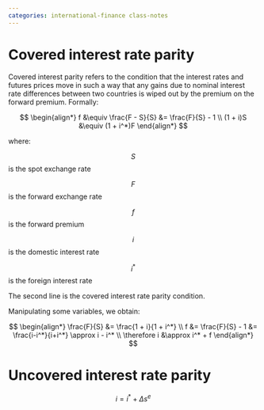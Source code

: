 ```yaml
---
categories: international-finance class-notes
---
```


# Covered interest rate parity

Covered interest parity refers to the condition that the interest rates and futures prices move in such a way that any gains due to nominal interest rate differences between two countries is wiped out by the premium on the forward premium.  Formally:

$$
\begin{align*}
f &\equiv \frac{F - S}{S} &= \frac{F}{S} - 1 \\
(1 + i)S &\equiv (1 + i^*)F
\end{align*}
$$

where:

$$S$$ is the spot exchange rate

$$F$$ is the forward exchange rate

$$f$$ is the forward premium

$$i$$ is the domestic interest rate

$$i^*$$ is the foreign interest rate

The second line is the covered interest rate parity condition.

Manipulating some variables, we obtain:

$$
\begin{align*}
\frac{F}{S} &= \frac{1 + i}{1 + i^*} \\
f &= \frac{F}{S} - 1 &= \frac{i-i^*}{i+i^*} \approx i - i^* \\
\therefore i &\approx i^* + f
\end{align*}
$$

# Uncovered interest rate parity

$$
i = i^* + \Delta s^e
$$
